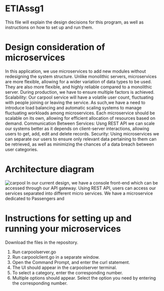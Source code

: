 # ETIAssg1
This file will explain the design decisions for this program, as well as instructions on how to set up and run them.

# Design consideration of microservices
In this application, we use microservices to add new modules without redesigning the system structure. Unlike monolithic servers, microservices are more flexible, allowing for a wider variation of data types to be used. They are also more flexible, and highly reliable compared to a monolithic server. During production, we have to ensure multiple factors is achieved. 
Scalability: Our carpool service will have a volatile user count, fluctuating with people joining or leaving the service. As such,we have a need to introduce load balancing and automatic scaling systems to manage fluctuating workloads among microservices. Each microservice should be scalable on its own, allowing for efficient allocation of resources based on demand.
Communication Between Services: Usng REST API we can scale our systems better as it depends on client-server interactions, allowing users to get, add, edit and delete records.
Security: Using microservices we can separate our users to ensure only relevant data pertaining to them can be retrieved, as well as minimizing the chances of a data breach between user categories.

# Architecture diagram
![carpool](https://github.com/suicopath/ETIAssg1/assets/84904561/4aecb194-a919-413a-bbf6-64dc34074c7e)
In our current design, we have a console front-end which can be accessed through our API gateway. Using REST API, users can access our services separated into different micro services. We have a microservice dedicated to Passengers and 

# Instructions for setting up and running your microservices
Download the files in the repository.
1. Run carpoolserver.go
2. Run carpoolclient.go in a separate window.
3. Open the Command Prompt, and enter the curl statement.
4. The UI should appear in the carpoolserver terminal.
5. To select a category, enter the corresponding number.
6. Multiple options should appear. Select the option you need by entering the corresponding number.
